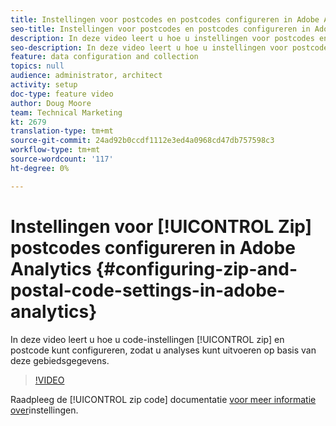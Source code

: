 ```yaml
---
title: Instellingen voor postcodes en postcodes configureren in Adobe Analytics
seo-title: Instellingen voor postcodes en postcodes configureren in Adobe Analytics
description: In deze video leert u hoe u instellingen voor postcodes en ZIP-adressen kunt configureren, zodat u analyses kunt uitvoeren op basis van deze gegevens.
seo-description: In deze video leert u hoe u instellingen voor postcodes en ZIP-adressen kunt configureren, zodat u analyses kunt uitvoeren op basis van deze gegevens.
feature: data configuration and collection
topics: null
audience: administrator, architect
activity: setup
doc-type: feature video
author: Doug Moore
team: Technical Marketing
kt: 2679
translation-type: tm+mt
source-git-commit: 24ad92b0ccdf1112e3ed4a0968cd47db757598c3
workflow-type: tm+mt
source-wordcount: '117'
ht-degree: 0%

---
```



# Instellingen voor [!UICONTROL Zip] postcodes configureren in Adobe Analytics {#configuring-zip-and-postal-code-settings-in-adobe-analytics}

In deze video leert u hoe u code-instellingen [!UICONTROL zip] en postcode kunt configureren, zodat u analyses kunt uitvoeren op basis van deze gebiedsgegevens.

>[!VIDEO](https://video.tv.adobe.com/v/27051/?quality=12)

Raadpleeg de [!UICONTROL zip code] documentatie [voor meer informatie over](https://marketing.adobe.com/resources/help/en_US/reference/reports_zip.html)instellingen.
